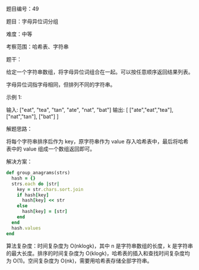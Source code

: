 题目编号：49

题目：字母异位词分组

难度：中等

考察范围：哈希表、字符串

题干：

给定一个字符串数组，将字母异位词组合在一起。可以按任意顺序返回结果列表。

字母异位词指字母相同，但排列不同的字符串。

示例 1:

输入: ["eat", "tea", "tan", "ate", "nat", "bat"]
输出:
[
  ["ate","eat","tea"],
  ["nat","tan"],
  ["bat"]
]

解题思路：

将每个字符串排序后作为 key，原字符串作为 value 存入哈希表中，最后将哈希表中的 value 组成一个数组返回即可。

解决方案：

```ruby
def group_anagrams(strs)
  hash = {}
  strs.each do |str|
    key = str.chars.sort.join
    if hash[key]
      hash[key] << str
    else
      hash[key] = [str]
    end
  end
  hash.values
end
```

算法复杂度：时间复杂度为 O(nklogk)，其中 n 是字符串数组的长度，k 是字符串的最大长度。排序的时间复杂度为 O(klogk)，哈希表的插入和查找时间复杂度均为 O(1)。空间复杂度为 O(nk)，需要用哈希表存储全部字符串。